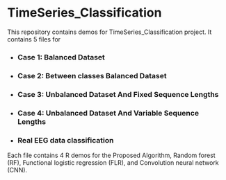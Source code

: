 # TimeSeries_Classification
This repository contains demos for TimeSeries_Classification project. It contains 5 files for 

* ### Case 1: Balanced Dataset
* ### Case 2: Between classes Balanced Dataset
* ### Case 3:  Unbalanced Dataset And Fixed Sequence Lengths
* ### Case 4: Unbalanced Dataset And Variable Sequence Lengths
* ### Real EEG data classification
Each file contains 4 R demos for the Proposed Algorithm, Random forest (RF), Functional logistic regression (FLR), and Convolution neural network (CNN).

